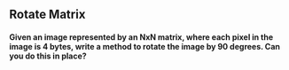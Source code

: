 ## Rotate Matrix

#### Given an image represented by an NxN matrix, where each pixel in the image is 4 bytes, write a method to rotate the image by 90 degrees. Can you do this in place?
